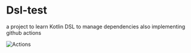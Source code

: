 # Dsl-test
a project to learn Kotlin DSL to manage dependencies also implementing github actions

![Actions](https://github.com/MtaufiqH/Dsl-test/actions/workflows/android_build.yml/badge.svg)

